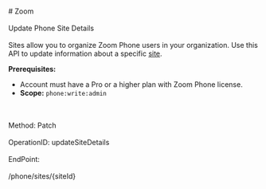 <br>#     Zoom</br>
<br>Update Phone Site Details</br>
<br>Sites allow you to organize Zoom Phone users in your organization. Use this API to update information about a specific [site](https://support.zoom.us/hc/en-us/articles/360020809672).


**Prerequisites:** 
* Account must have a Pro or a higher plan with Zoom Phone license.
* **Scope:** `phone:write:admin` 

</br>
<br>Method: Patch</br>
<br>OperationID: updateSiteDetails</br>
<br>EndPoint:</br>
<br>/phone/sites/{siteId}</br>
